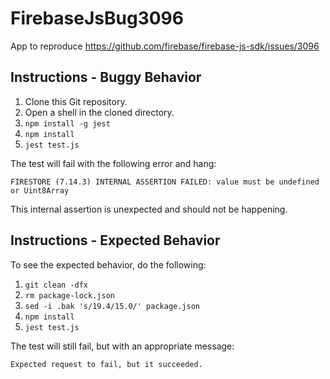 # FirebaseJsBug3096
App to reproduce https://github.com/firebase/firebase-js-sdk/issues/3096

## Instructions - Buggy Behavior

1. Clone this Git repository.
1. Open a shell in the cloned directory.
1. `npm install -g jest`
1. `npm install`
1. `jest test.js`

The test will fail with the following error and hang:

```
FIRESTORE (7.14.3) INTERNAL ASSERTION FAILED: value must be undefined or Uint8Array
```

This internal assertion is unexpected and should not be happening.

## Instructions - Expected Behavior

To see the expected behavior, do the following:

1. `git clean -dfx`
1. `rm package-lock.json`
1. `sed -i .bak 's/19.4/15.0/' package.json`
1. `npm install`
1. `jest test.js`

The test will still fail, but with an appropriate message:

```
Expected request to fail, but it succeeded.
```
